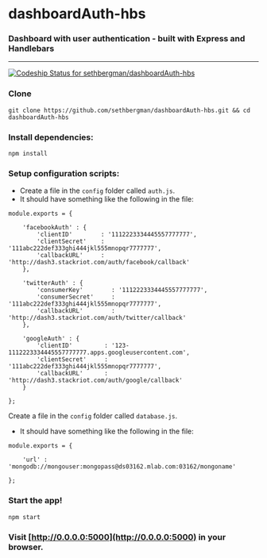 # dashboardAuth-hbs
### Dashboard with user authentication - built with Express and Handlebars
********************************
[ ![Codeship Status for sethbergman/dashboardAuth-hbs](https://codeship.com/projects/3a8c3820-15cc-0134-a125-667ff3898a5e/status?branch=master)](https://codeship.com/projects/158178)

### Clone
```
git clone https://github.com/sethbergman/dashboardAuth-hbs.git && cd dashboardAuth-hbs
```
### Install dependencies:
```
npm install
```
### Setup configuration scripts:
* Create a file in the `config` folder called `auth.js`.
* It should have something like the following in the file:
```
module.exports = {

    'facebookAuth' : {
        'clientID'        : '1112223334445557777777',
        'clientSecret'    : '111abc222def333ghi444jkl555mnopqr7777777',
        'callbackURL'     : 'http://dash3.stackriot.com/auth/facebook/callback'
    },

    'twitterAuth' : {
        'consumerKey'        : '1112223334445557777777',
        'consumerSecret'     : '111abc222def333ghi444jkl555mnopqr7777777',
        'callbackURL'        : 'http://dash3.stackriot.com/auth/twitter/callback'
    },

    'googleAuth' : {
        'clientID'         : '123-1112223334445557777777.apps.googleusercontent.com',
        'clientSecret'     : '111abc222def333ghi444jkl555mnopqr7777777',
        'callbackURL'      : 'http://dash3.stackriot.com/auth/google/callback'
    }

};
```

Create a file in the `config` folder called `database.js`.
* It should have something like the following in the file:
```
module.exports = {

    'url' : 'mongodb://mongouser:mongopass@ds03162.mlab.com:03162/mongoname'

};
```
### Start the app!
```
npm start
```
### Visit [http://0.0.0.0:5000](http://0.0.0.0:5000) in your browser.
